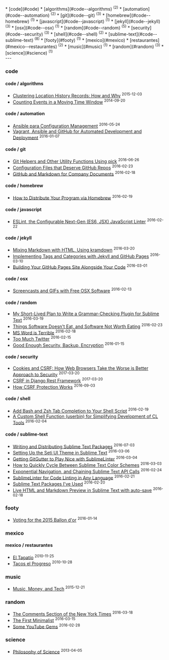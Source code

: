 <section id="categories" markdown="1">
* [code](#code) 
    * [algorithms](#code--algorithms) <sup>(2)</sup>
    * [automation](#code--automation) <sup>(2)</sup>
    * [git](#code--git) <sup>(3)</sup>
    * [homebrew](#code--homebrew) <sup>(1)</sup>
    * [javascript](#code--javascript) <sup>(1)</sup>
    * [jekyll](#code--jekyll) <sup>(3)</sup>
    * [osx](#code--osx) <sup>(1)</sup>
    * [random](#code--random) <sup>(5)</sup>
    * [security](#code--security) <sup>(3)</sup>
    * [shell](#code--shell) <sup>(2)</sup>
    * [sublime-text](#code--sublime-text) <sup>(8)</sup>
* [footy](#footy) <sup>(1)</sup>
* [mexico](#mexico) 
    * [restaurantes](#mexico--restaurantes) <sup>(2)</sup>
* [music](#music) <sup>(1)</sup>
* [random](#random) <sup>(3)</sup>
* [science](#science) <sup>(1)</sup>

</section>
---
<section id="links" markdown="1">

### code

#### code / algorithms
* [Clustering Location History Records: How and Why](../post/clustering-location-history-records) <sup>2015-12-03</sup>
* [Counting Events in a Moving Time Window](../post/counting-events-in-a-moving-window) <sup>2014-09-20</sup>

#### code / automation
* [Ansible para Configuration Management](../post/ansible-best-practices) <sup>2016-05-24</sup>
* [Vagrant, Ansible and GitHub for Automated Development and Deployment](../post/automating-development-deployment) <sup>2016-01-07</sup>

#### code / git
* [Git Helpers and Other Utility Functions Using pick](../post/git-utility-functions-pick) <sup>2016-06-26</sup>
* [Configuration Files that Deserve GitHub Repos](../post/config-in-github) <sup>2016-02-23</sup>
* [GitHub and Markdown for Company Documents](../post/markdown-for-company-docs) <sup>2016-02-18</sup>

#### code / homebrew
* [How to Distribute Your Program via Homebrew](../post/distribute-program-via-homebrew) <sup>2016-02-19</sup>

#### code / javascript
* [ESLint, the Configurable Next-Gen (ES6, JSX) JavaScript Linter](../post/eslint) <sup>2016-02-22</sup>

#### code / jekyll
* [Mixing Markdown with HTML, Using kramdown](../post/mixing-markdown-html) <sup>2016-03-20</sup>
* [Implementing Tags and Categories with Jekyll and GitHub Pages](../post/tags-categories-jekyll) <sup>2016-03-10</sup>
* [Building Your GitHub Pages Site Alongside Your Code](../post/site-alongside-code) <sup>2016-03-01</sup>

#### code / osx
* [Screencasts and GIFs with Free OSX Software](../post/osx-screencast-gif) <sup>2016-02-13</sup>

#### code / random
* [My Short-Lived Plan to Write a Grammar-Checking Plugin for Sublime Text](../post/grammar-checking-plugin) <sup>2016-03-19</sup>
* [Things Software Doesn't Eat, and Software Not Worth Eating](../post/software-eating-the-world) <sup>2016-02-23</sup>
* [MS Word is Terrible](../post/ms-word-is-terrible) <sup>2016-02-18</sup>
* [Too Much Twitter](../post/too-much-twitter) <sup>2016-02-15</sup>
* [Good Enough Security, Backup, Encryption](../post/good-enough-security) <sup>2016-01-15</sup>

#### code / security
* [Cookies and CSRF: How Web Browsers Take the Worse is Better Approach to Security](../post/sop-cors-cookies) <sup>2017-03-20</sup>
* [CSRF in Django Rest Framework](../post/csrf-drf) <sup>2017-03-20</sup>
* [How CSRF Protection Works](../post/csrf-protection) <sup>2016-09-03</sup>

#### code / shell
* [Add Bash and Zsh Tab Completion to Your Shell Script](../post/enabling-tab-completion) <sup>2016-02-19</sup>
* [A Custom Shell Function (userbin) for Simplifying Development of CL Tools](../post/userbin) <sup>2016-02-04</sup>

#### code / sublime-text
* [Writing and Distributing Sublime Text Packages](../post/writing-sublime-text-packages) <sup>2016-07-03</sup>
* [Setting Up the Seti UI Theme in Sublime Text](../post/seti-ui) <sup>2016-03-06</sup>
* [Getting GitGutter to Play Nice with SublimeLinter](../post/git-gutter) <sup>2016-03-04</sup>
* [How to Quickly Cycle Between Sublime Text Color Schemes](../post/cycle-color-theme) <sup>2016-03-03</sup>
* [Exponential Navigation, and Chaining Sublime Text API Calls](../post/exponential-navigation) <sup>2016-02-24</sup>
* [SublimeLinter for Code Linting in Any Language](../post/sublime-linter) <sup>2016-02-21</sup>
* [Sublime Text Packages I've Used](../post/useful-packages) <sup>2016-02-20</sup>
* [Live HTML and Markdown Preview in Sublime Text with auto-save](../post/auto-save) <sup>2016-02-18</sup>

### footy
* [Voting for the 2015 Ballon d'or](../post/ballon-dor-2015) <sup>2016-01-14</sup>

### mexico

#### mexico / restaurantes
* [El Tapatío](../post/el-tapatio) <sup>2010-11-25</sup>
* [Tacos el Progreso](../post/tacos-el-progreso) <sup>2010-10-28</sup>

### music
* [Music, Money, and Tech](../post/music-and-tech) <sup>2015-12-21</sup>

### random
* [The Comments Section of the New York Times](../post/nytimes-comments) <sup>2016-03-18</sup>
* [The First Minimalist](../post/thoreau-first-minimalist) <sup>2016-03-15</sup>
* [Some YouTube Gems](../post/youtube-gems) <sup>2016-02-28</sup>

### science
* [Philosophy of Science](../post/philosophy-of-science) <sup>2013-04-05</sup>

</section>